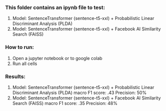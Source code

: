 ### This folder contains an ipynb file to test:
1. Model: SentenceTransformer (sentence-t5-xxl) + Probabilistic Linear Discriminant Analysis (PLDA) 
2. Model: SentenceTransformer (sentence-t5-xxl) + Facebook AI Similarity Search (FAISS) 

### How to run: 
1. Open a jupyter notebook or to google colab
2. Run all cells

### Results:
1. Model: SentenceTransformer (sentence-t5-xxl) + Probabilistic Linear Discriminant Analysis (PLDA) 
    macro F1 score: .43
    Precision: 50%
2. Model: SentenceTransformer (sentence-t5-xxl) + Facebook AI Similarity Search (FAISS) 
    macro F1 score: .35
    Precision: 48%
